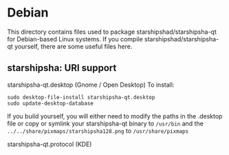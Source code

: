
Debian
====================
This directory contains files used to package starshipshad/starshipsha-qt
for Debian-based Linux systems. If you compile starshipshad/starshipsha-qt yourself, there are some useful files here.

## starshipsha: URI support ##


starshipsha-qt.desktop  (Gnome / Open Desktop)
To install:

	sudo desktop-file-install starshipsha-qt.desktop
	sudo update-desktop-database

If you build yourself, you will either need to modify the paths in
the .desktop file or copy or symlink your starshipsha-qt binary to `/usr/bin`
and the `../../share/pixmaps/starshipsha128.png` to `/usr/share/pixmaps`

starshipsha-qt.protocol (KDE)

